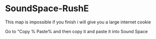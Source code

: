 # SoundSpace-RushE
This map is impossible if you finish i will give you a large internet cookie

Go to "Copy % Paste% and then copy it and paste it into Sound Space
